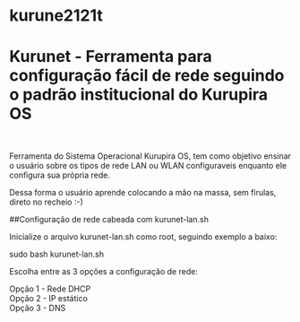 # kurune2121t
                             
<h1>Kurunet - Ferramenta para configuração fácil de rede seguindo o padrão institucional do Kurupira OS</h1>
<br/>
<p>
Ferramenta do Sistema Operacional Kurupira OS, tem como objetivo ensinar o usuário sobre os tipos de rede LAN ou WLAN configuraveis enquanto ele configura sua própria rede.</p>
Dessa forma o usuário aprende colocando a mão na massa, sem firulas, direto no recheio :-)

##Configuração de rede cabeada com kurunet-lan.sh

Inicialize o arquivo kurunet-lan.sh como root, seguindo exemplo a baixo:

sudo bash kurunet-lan.sh

Escolha entre as 3 opções a configuração de rede:

Opção 1 - Rede DHCP
<br/>
Opção 2 - IP estático
<br/>
Opção 3 - DNS
